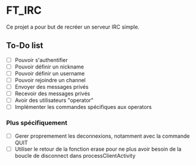 # FT_IRC

Ce projet a pour but de recréer un serveur IRC simple.

## To-Do list

 - [ ] Pouvoir s'authentifier
 - [ ] Pouvoir définir un nickname
 - [ ] Pouvoir définir un username
 - [ ] Pouvoir rejoindre un channel
 - [ ] Envoyer des messages privés
 - [ ] Recevoir des messages privés
 - [ ] Avoir des utilisateurs "operator"
 - [ ] Implémenter les commandes spécifiques aux operators

### Plus spécifiquement
 - [ ] Gerer propremement les deconnexions, notamment avec la commande QUIT
 - [ ] Utiliser le retour de la fonction erase pour ne plus avoir besoin de la boucle de disconnect dans processClientActivity
